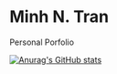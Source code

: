 # Minh N. Tran
Personal Porfolio

[![Anurag's GitHub stats](https://github-readme-stats.vercel.app/api?username=tnminhlc)](https://github.com/anuraghazra/github-readme-stats)
